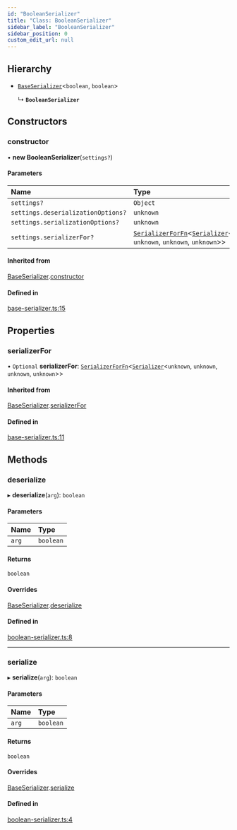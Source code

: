 ```yaml
---
id: "BooleanSerializer"
title: "Class: BooleanSerializer"
sidebar_label: "BooleanSerializer"
sidebar_position: 0
custom_edit_url: null
---
```


## Hierarchy

- [`BaseSerializer`](BaseSerializer.md)<`boolean`, `boolean`\>

  ↳ **`BooleanSerializer`**

## Constructors

### constructor

• **new BooleanSerializer**(`settings?`)

#### Parameters

| Name | Type |
| :------ | :------ |
| `settings?` | `Object` |
| `settings.deserializationOptions?` | `unknown` |
| `settings.serializationOptions?` | `unknown` |
| `settings.serializerFor?` | [`SerializerForFn`](../modules.md#serializerforfn)<[`Serializer`](../interfaces/Serializer.md)<`unknown`, `unknown`, `unknown`, `unknown`\>\> |

#### Inherited from

[BaseSerializer](BaseSerializer.md).[constructor](BaseSerializer.md#constructor)

#### Defined in

[base-serializer.ts:15](https://github.com/orbitjs/orbit/blob/6e0cbd41/packages/@orbit/serializers/src/base-serializer.ts#L15)

## Properties

### serializerFor

• `Optional` **serializerFor**: [`SerializerForFn`](../modules.md#serializerforfn)<[`Serializer`](../interfaces/Serializer.md)<`unknown`, `unknown`, `unknown`, `unknown`\>\>

#### Inherited from

[BaseSerializer](BaseSerializer.md).[serializerFor](BaseSerializer.md#serializerfor)

#### Defined in

[base-serializer.ts:11](https://github.com/orbitjs/orbit/blob/6e0cbd41/packages/@orbit/serializers/src/base-serializer.ts#L11)

## Methods

### deserialize

▸ **deserialize**(`arg`): `boolean`

#### Parameters

| Name | Type |
| :------ | :------ |
| `arg` | `boolean` |

#### Returns

`boolean`

#### Overrides

[BaseSerializer](BaseSerializer.md).[deserialize](BaseSerializer.md#deserialize)

#### Defined in

[boolean-serializer.ts:8](https://github.com/orbitjs/orbit/blob/6e0cbd41/packages/@orbit/serializers/src/boolean-serializer.ts#L8)

___

### serialize

▸ **serialize**(`arg`): `boolean`

#### Parameters

| Name | Type |
| :------ | :------ |
| `arg` | `boolean` |

#### Returns

`boolean`

#### Overrides

[BaseSerializer](BaseSerializer.md).[serialize](BaseSerializer.md#serialize)

#### Defined in

[boolean-serializer.ts:4](https://github.com/orbitjs/orbit/blob/6e0cbd41/packages/@orbit/serializers/src/boolean-serializer.ts#L4)
